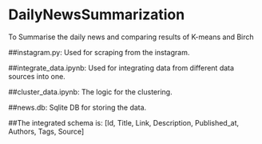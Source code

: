 # DailyNewsSummarization
To Summarise the daily news and comparing results of K-means and Birch 

##instagram.py:
Used for scraping from the instagram.

##integrate_data.ipynb:
Used for integrating data from different data sources into one.

##cluster_data.ipynb: 
The logic for the clustering.

##news.db:
Sqlite DB for storing the data. 

##The integrated schema is:
[Id, Title, Link, Description, Published_at, Authors, Tags, Source]

